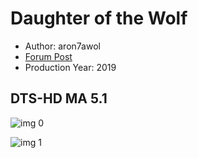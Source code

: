 # Daughter of the Wolf

* Author: aron7awol
* [Forum Post](https://www.avsforum.com/threads/bass-eq-for-filtered-movies.2995212/post-59339358)
* Production Year: 2019

## DTS-HD MA 5.1

![img 0](https://i.imgur.com/LtWBdkw.jpg)

![img 1](https://i.imgur.com/5rhjSqZ.png)

